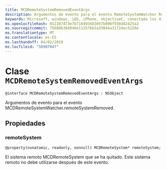```yaml
---
title: MCDRemoteSystemRemovedEventArgs
description: Argumentos de evento para el evento RemoteSystemWatcher RemoteSystemRemoved.
keywords: Microsoft, windows, iOS, iPhone, objectiveC, conectado los dispositivos, proyecto Roma
ms.openlocfilehash: 652107473e7b716493483057b090f558d82425a2
ms.sourcegitcommit: 75680b384946e11257bb2a33044a3172dec5220e
ms.translationtype: MT
ms.contentlocale: es-ES
ms.lasthandoff: 04/02/2019
ms.locfileid: "58907047"
---
```

# <a name="class-mcdremotesystemremovedeventargs"></a>Clase `MCDRemoteSystemRemovedEventArgs` 

```
@interface MCDRemoteSystemRemovedEventArgs : NSObject
```  

Argumentos de evento para el evento MCDRemoteSystemWatcher.remoteSystemRemoved.

## <a name="properties"></a>Propiedades

### <a name="remotesystem"></a>remoteSystem
`@property(nonatomic, readonly, nonnull) MCDRemoteSystem* remoteSystem;`

El sistema remoto MCDRemoteSystem que se ha quitado. Este sistema remoto no debe utilizarse después de este evento.
